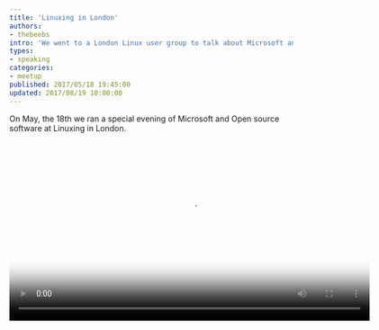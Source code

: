 ```yaml
---
title: 'Linuxing in London'
authors:
- thebeebs
intro: 'We went to a London Linux user group to talk about Microsoft and surprisingly it went really well. '
types:
- speaking
categories:
- meetup
published: 2017/05/18 19:45:00
updated: 2017/08/19 10:00:00
---
```

On May, the 18th we ran a special evening of Microsoft and Open source software at Linuxing in London.

<video width="640" controls poster="https://thebeebscontent.blob.core.windows.net/asset-4053cab8-f084-4977-af38-c9b200c89d59/linuxing-in-london_000001.jpg">
    <source src="https://thebeebscontent.blob.core.windows.net/asset-4053cab8-f084-4977-af38-c9b200c89d59/linuxing-in-london_1920x1080_4700.mp4"
     type="video/mp4">

    <track kind="captions" src="https://thebeebscontent.blob.core.windows.net/asset-822a2691-7bc0-48dc-93e2-85d57d6dcf16/linuxing-in-london.mp4.vtt"
    srclang="en-us" label="English" />
Your browser does not support the video tag.
</video>
 
There was a free bar and free food that we picked the tab up for. I say we, I mean the Azure team. Thanks, Chiggy. There were developers and enthusiasts from all spectrums of the Linux community in attendance. 

First, I showed Visual Studio Code on Linux and some tips and tricks that make it a great companion for code editing on Linux desktops.

Next Justin showed Azure Batch Shipyard and how you can use it to provision and execute batch processing and High Performance Computing workloads on Azure Batch compute pools.

Lastly Paul Showed the crowed everything he knows about the current state of building your own DIY voice assistant. 

Three Microsoft Technologist walked into a Linux user group. There’s no punch line actually. It went better than you would expect. It certainly went better than that joke. 

I guess technologists like technology, regardless of where it came from.

You can watch the Talks here: [https://skillsmatter.com/meetups/8880-linuxing-in-london-may](https://skillsmatter.com/meetups/8880-linuxing-in-london-may)